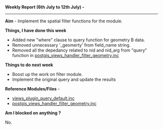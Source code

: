 **Weekly Report (6th July to 12th July) -**

***

**Aim** - Implement the spatial filter functions for the module.

**Things, I have done this week**

* Added new "where" clause to query function for geometry B data.
* Removed unnecessary '_geomerty' from field_name string. 
* Removed all the depedancy related to nid and nid_arg from "query" function in [postgis_views_handler_filter_geometry.inc](https://github.com/panwarnaveen9/View-Module-for-Cartaro-GSOC2014/blob/20964232f29365a6ff28f54c11b09244936f9eec/cartaro/profiles/cartaro/modules/contrib/postgis/views/postgis_views_handler_filter_geometry.inc) 


**Things to do next week**
* Boost up the work on filter module.
* Implement the original query and update the results

**Reference Modules/Files** - 
* [views_plugin_query_default.inc](https://github.com/panwarnaveen9/View-Module-for-Cartaro-GSOC2014/blob/master/cartaro/profiles/cartaro/modules/contrib/views/plugins/views_plugin_query_default.inc)
* [postgis_views_handler_filter_geometry.inc](https://github.com/panwarnaveen9/View-Module-for-Cartaro-GSOC2014/blob/20964232f29365a6ff28f54c11b09244936f9eec/cartaro/profiles/cartaro/modules/contrib/postgis/views/postgis_views_handler_filter_geometry.inc) 

**Am I blocked on anything ?**

No.